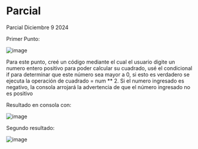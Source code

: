 # Parcial
Parcial Diciembre 9 2024

Primer Punto: 


![image](https://github.com/user-attachments/assets/75af7738-ba7f-4b57-9c19-2b29b9693b12)


Para este punto, creé un código mediante el cual el usuario digite un numero entero positivo para poder calcular su cuadrado, usé el condicional if para determinar que este número sea mayor a 0, si esto es verdadero se ejecuta la operación de cuadrado = num ** 2. Si el numero ingresado es negativo, la consola arrojará la advertencia de que el número ingresado no es positivo


Resultado en consola con:

![image](https://github.com/user-attachments/assets/5fe4fbe1-fb3b-4b13-8e67-c84acaeaed39)

Segundo resultado:

![image](https://github.com/user-attachments/assets/107c2159-6858-4325-9b6d-794855e139bd)

